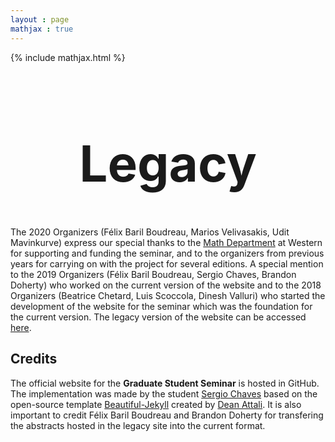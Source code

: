 ```yaml
---
layout : page
mathjax : true
---
```

{% include mathjax.html %}

<center> <h1 style="font-size:80px">Legacy </h1> </center>

The 2020 Organizers (Félix Baril Boudreau, Marios Velivasakis, Udit Mavinkurve) express our special thanks to the [Math Department](https://www.math.uwo.ca/) at Western for supporting and funding the seminar, and to the organizers from previous years for carrying on with the project for several editions. A special mention to the 2019 Organizers (Félix Baril Boudreau, Sergio Chaves, Brandon Doherty) who worked on the current version of the website and to the 2018 Organizers (Beatrice Chetard, Luis Scoccola, Dinesh Valluri) who started the development of the website for the seminar which was the foundation for the current version. The legacy version of the website can be accessed [here](https://sites.google.com/site/uwograduateseminar/home).

## Credits

The official website for the **Graduate Student Seminar** is hosted in GitHub. The implementation was made by the student [Sergio Chaves](https://github.com/slchavesr) based on the open-source template [Beautiful-Jekyll](https://github.com/daattali/beautiful-jekyll) created by [Dean Attali](https://deanattali.com/). It is also important to credit Félix Baril Boudreau and Brandon Doherty for transfering the abstracts hosted in the legacy site into the current format.
